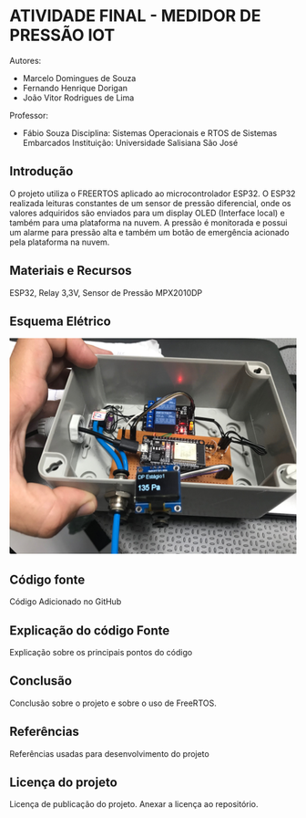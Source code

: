 # ATIVIDADE FINAL - MEDIDOR DE PRESSÃO IOT
Autores: 
 - Marcelo Domingues de Souza 
 - Fernando Henrique Dorigan
 - João Vitor Rodrigues de Lima

Professor: 
- Fábio Souza 
Disciplina: Sistemas Operacionais e RTOS de Sistemas Embarcados
Instituição: Universidade Salisiana São José

## Introdução
O projeto utiliza o FREERTOS aplicado ao microcontrolador ESP32. O ESP32 realizada leituras constantes de um sensor de pressão diferencial, onde os valores adquiridos são enviados para um display OLED (Interface local) e também para uma plataforma na nuvem. A pressão é monitorada e possui um alarme para pressão alta e também um botão de emergência acionado pela plataforma na nuvem.

## Materiais e Recursos
ESP32,
Relay 3,3V, 
Sensor de Pressão MPX2010DP

## Esquema Elétrico
![Placa](Foto_CIrcuito.jpg)

## Código fonte
Código Adicionado no GitHub

## Explicação do código Fonte
Explicação sobre os principais pontos do código

## Conclusão
Conclusão sobre o projeto e sobre o uso de FreeRTOS.

## Referências
Referências usadas para desenvolvimento do projeto

## Licença do projeto
Licença de publicação do projeto. Anexar a licença ao repositório.
